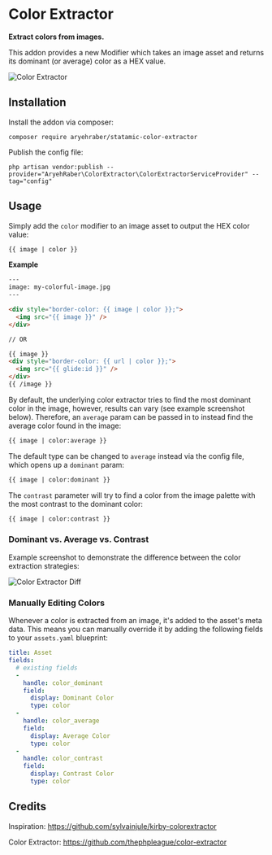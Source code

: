 # Color Extractor

**Extract colors from images.**

This addon provides a new Modifier which takes an image asset and returns its dominant (or average) color as a HEX value.

![Color Extractor](https://user-images.githubusercontent.com/5065331/79727966-7b8e3a00-82ed-11ea-870a-8a5f4e0d05e8.jpg)

## Installation

Install the addon via composer:

```
composer require aryehraber/statamic-color-extractor
```

Publish the config file:

```
php artisan vendor:publish --provider="AryehRaber\ColorExtractor\ColorExtractorServiceProvider" --tag="config"
```

## Usage

Simply add the `color` modifier to an image asset to output the HEX color value:

```html
{{ image | color }}
```

**Example**

```html
---
image: my-colorful-image.jpg
---

<div style="border-color: {{ image | color }};">
  <img src="{{ image }}" />
</div>

// OR

{{ image }}
<div style="border-color: {{ url | color }};">
  <img src="{{ glide:id }}" />
</div>
{{ /image }}
```

By default, the underlying color extractor tries to find the most dominant color in the image, however, results can vary (see example screenshot below). Therefore, an `average` param can be passed in to instead find the average color found in the image:

```html
{{ image | color:average }}
```

The default type can be changed to `average` instead via the config file, which opens up a `dominant` param:

```html
{{ image | color:dominant }}
```

The `contrast` parameter will try to find a color from the image palette with the most contrast to the dominant color:

```html
{{ image | color:contrast }}
```

### Dominant vs. Average vs. Contrast

Example screenshot to demonstrate the difference between the color extraction strategies:

![Color Extractor Diff](https://user-images.githubusercontent.com/5065331/98469153-3c1e3100-21de-11eb-9b04-3a82baa19bd4.jpg)

### Manually Editing Colors

Whenever a color is extracted from an image, it's added to the asset's meta data. This means you can manually override it by adding the following fields to your `assets.yaml` blueprint:

```yaml
title: Asset
fields:
  # existing fields
  -
    handle: color_dominant
    field:
      display: Dominant Color
      type: color
  -
    handle: color_average
    field:
      display: Average Color
      type: color
  -
    handle: color_contrast
    field:
      display: Contrast Color
      type: color
```

## Credits

Inspiration: https://github.com/sylvainjule/kirby-colorextractor

Color Extractor: https://github.com/thephpleague/color-extractor
